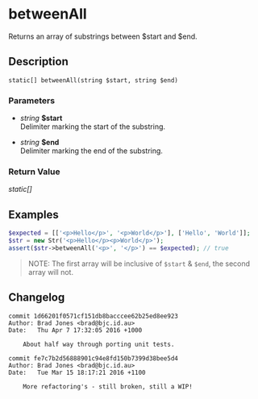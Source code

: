 # betweenAll
Returns an array of substrings between $start and $end.

## Description
`static[] betweenAll(string $start, string $end)`

### Parameters
* _string_ __$start__  
Delimiter marking the start of the substring.

* _string_ __$end__  
Delimiter marking the end of the substring.


### Return Value
_static[]_  


## Examples
```php
$expected = [['<p>Hello</p>', '<p>World</p>'], ['Hello', 'World']];
$str = new Str('<p>Hello</p><p>World</p>');
assert($str->betweenAll('<p>', '</p>') == $expected); // true
```

> NOTE: The first array will be inclusive of `$start` & `$end`, the second array will not.

## Changelog
```
commit 1d66201f0571cf151db8bacccee62b25ed8ee923
Author: Brad Jones <brad@bjc.id.au>
Date:   Thu Apr 7 17:32:05 2016 +1000

    About half way through porting unit tests.

commit fe7c7b2d56888901c94e8fd150b7399d38bee5d4
Author: Brad Jones <brad@bjc.id.au>
Date:   Tue Mar 15 18:17:21 2016 +1100

    More refactoring's - still broken, still a WIP!
```